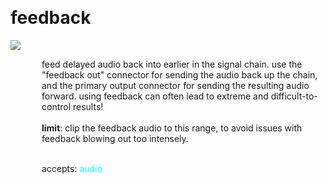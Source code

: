 
<a name=feedback></a><br>
# <b>feedback</b>
<img src="../images/feedback.png"><br>
<div style="display:inline-block;margin-left:50px;">
feed delayed audio back into earlier in the signal chain. use the "feedback out" connector for sending the audio back up the chain, and the primary output connector for sending the resulting audio forward. using feedback can often lead to extreme and difficult-to-control results!<br/><br/>
<b>limit</b>: clip the feedback audio to this range, to avoid issues with feedback blowing out too intensely.<br>

<br>accepts: <font color=cyan>audio</font> <br></div>
